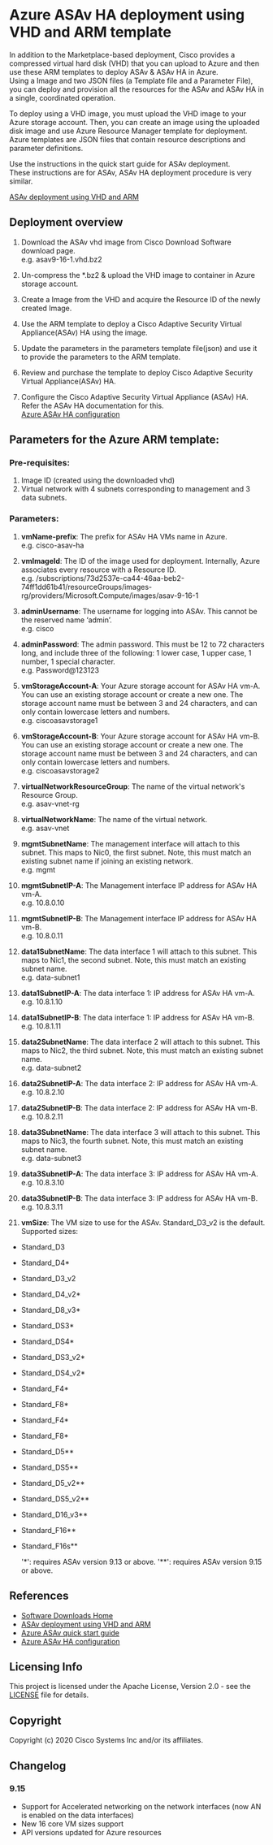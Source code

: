 # Azure ASAv HA deployment using VHD and ARM template

In addition to the Marketplace-based deployment, Cisco provides a compressed virtual hard disk (VHD) that you can upload to Azure and then use these ARM templates to deploy ASAv & ASAv HA in Azure.<br>
Using a Image and two JSON files (a Template file and a Parameter File), you can deploy and provision all the resources for the ASAv and ASAv HA in a single, coordinated operation.<br>

To deploy using a VHD image, you must upload the VHD image to your Azure storage account. Then, you can create an image using the uploaded disk image and use Azure Resource Manager template for deployment.<br>
Azure templates are JSON files that contain resource descriptions and parameter definitions.<br>

Use the instructions in the quick start guide for ASAv deployment.<br>
These instructions are for ASAv, ASAv HA deployment procedure is very similar.<br>

[ASAv deployment using VHD and ARM](https://www.cisco.com/c/en/us/td/docs/security/asa/asa916/asav/getting-started/asav-916-gsg/asav_azure.html#id_87923)<br>


## Deployment overview

1. Download the ASAv vhd image from Cisco Download Software download page.<br>
e.g. asav9-16-1.vhd.bz2<br>

2. Un-compress the *.bz2 & upload the VHD image to container in Azure storage account.<br>

3. Create a Image from the VHD and acquire the Resource ID of the newly created Image.<br>

4. Use the ARM template to deploy a Cisco Adaptive Security Virtual Appliance(ASAv) HA using the image.<br>

5. Update the parameters in the parameters template file(json) and use it to provide the parameters to the ARM template.<br>

6. Review and purchase the template to deploy Cisco Adaptive Security Virtual Appliance(ASAv) HA.<br>

7. Configure the Cisco Adaptive Security Virtual Appliance (ASAv) HA.<br>
Refer the ASAv HA documentation for this.<br>
[Azure ASAv HA configuration](https://www.cisco.com/c/en/us/td/docs/security/asa/asa916/configuration/general/asa-916-general-config/ha-failover-cloud.html)


## Parameters for the Azure ARM template:

### Pre-requisites:
1. Image ID (created using the downloaded vhd)
2. Virtual network with 4 subnets corresponding to management and 3 data subnets.

### Parameters:
1. **vmName-prefix**: The prefix for ASAv HA VMs name in Azure.<br>
e.g. cisco-asav-ha

2. **vmImageId**: The ID of the image used for deployment. Internally, Azure associates every resource with a Resource ID.<br>
e.g. /subscriptions/73d2537e-ca44-46aa-beb2-74ff1dd61b41/resourceGroups/images-rg/providers/Microsoft.Compute/images/asav-9-16-1

3. **adminUsername**: The username for logging into ASAv. This cannot be the reserved name ‘admin’.<br>
e.g. cisco

4. **adminPassword**: The admin password. This must be 12 to 72 characters long, and include three of the following: 1 lower case, 1 upper case, 1 number, 1 special character.<br>
e.g. Password@123123

5. **vmStorageAccount-A**: Your Azure storage account for ASAv HA vm-A. You can use an existing storage account or create a new one. The storage account name must be between 3 and 24 characters, and can only contain lowercase letters and numbers.<br>
e.g. ciscoasavstorage1

6. **vmStorageAccount-B**: Your Azure storage account for ASAv HA vm-B. You can use an existing storage account or create a new one. The storage account name must be between 3 and 24 characters, and can only contain lowercase letters and numbers.<br>
e.g. ciscoasavstorage2

7. **virtualNetworkResourceGroup**: The name of the virtual network's Resource Group.<br>
e.g. asav-vnet-rg

8. **virtualNetworkName**: The name of the virtual network.<br>
e.g. asav-vnet

9. **mgmtSubnetName**: The management interface will attach to this subnet. This maps to Nic0, the first subnet. Note, this must match an existing subnet name if joining an existing network.<br>
e.g. mgmt

10. **mgmtSubnetIP-A**: The Management interface IP address for ASAv HA vm-A.<br>
e.g. 10.8.0.10

11. **mgmtSubnetIP-B**: The Management interface IP address for ASAv HA vm-B.<br>
e.g. 10.8.0.11

12. **data1SubnetName**: The data interface 1 will attach to this subnet. This maps to Nic1, the second subnet. Note, this must match an existing subnet name.<br>
e.g. data-subnet1

13. **data1SubnetIP-A**: The data interface 1: IP address for ASAv HA vm-A.<br>
e.g. 10.8.1.10

14. **data1SubnetIP-B**: The data interface 1: IP address for ASAv HA vm-B.<br>
e.g. 10.8.1.11

15. **data2SubnetName**: The data interface 2 will attach to this subnet. This maps to Nic2, the third subnet. Note, this must match an existing subnet name.<br>
e.g. data-subnet2

16. **data2SubnetIP-A**: The data interface 2: IP address for ASAv HA vm-A.<br>
e.g. 10.8.2.10

17. **data2SubnetIP-B**: The data interface 2: IP address for ASAv HA vm-B.<br>
e.g. 10.8.2.11

18. **data3SubnetName**: The data interface 3 will attach to this subnet. This maps to Nic3, the fourth subnet. Note, this must match an existing subnet name.<br>
e.g. data-subnet3

19. **data3SubnetIP-A**: The data interface 3: IP address for ASAv HA vm-A.<br>
e.g. 10.8.3.10

20. **data3SubnetIP-B**: The data interface 3: IP address for ASAv HA vm-B.<br>
e.g. 10.8.3.11

21. **vmSize**: The VM size to use for the ASAv. Standard_D3_v2 is the default.<br>
Supported sizes:<br>
  * Standard_D3
  * Standard_D4*
  * Standard_D3_v2
  * Standard_D4_v2*
  * Standard_D8_v3*
  * Standard_DS3*
  * Standard_DS4*
  * Standard_DS3_v2*
  * Standard_DS4_v2*
  * Standard_F4*
  * Standard_F8*
  * Standard_F4*
  * Standard_F8*
  * Standard_D5**
  * Standard_DS5**
  * Standard_D5_v2**
  * Standard_DS5_v2**
  * Standard_D16_v3**
  * Standard_F16**
  * Standard_F16s**

    '*': requires ASAv version 9.13 or above.
    '**': requires ASAv version 9.15 or above.

## References
* [Software Downloads Home](https://software.cisco.com/download/home/286119613/type/280775065/release/9.16.1)
* [ASAv deployment using VHD and ARM](https://www.cisco.com/c/en/us/td/docs/security/asa/asa916/asav/getting-started/asav-916-gsg/asav_azure.html)
* [Azure ASAv quick start guide](https://www.cisco.com/c/en/us/td/docs/security/asa/asa916/asav/getting-started/asav-916-gsg/asav_azure.html)
* [Azure ASAv HA configuration](https://www.cisco.com/c/en/us/td/docs/security/asa/asa916/configuration/general/asa-916-general-config/ha-failover-cloud.html)

## Licensing Info
This project is licensed under the Apache License, Version 2.0 - see the [LICENSE](../../../../LICENSE) file for details.

## Copyright
Copyright (c) 2020 Cisco Systems Inc and/or its affiliates.

## Changelog
### 9.15
- Support for Accelerated networking on the network interfaces
(now AN is enabled on the data interfaces)
- New 16 core VM sizes support
- API versions updated for Azure resources
